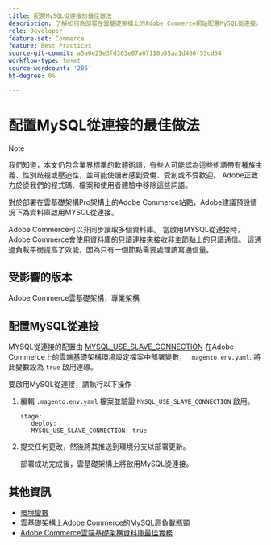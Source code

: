 ```yaml
---
title: 配置MySQL從連接的最佳做法
description: 了解如何為部署在雲基礎架構上的Adobe Commerce網站配置MySQL從連接。
role: Developer
feature-set: Commerce
feature: Best Practices
source-git-commit: a5a6e25e3fd303e07a07110b85aa1d460f53cd54
workflow-type: tm+mt
source-wordcount: '286'
ht-degree: 0%

---
```



# 配置MySQL從連接的最佳做法

>[!NOTE]
>
>我們知道，本文仍包含業界標準的軟體術語，有些人可能認為這些術語帶有種族主義、性別歧視或壓迫性，並可能使讀者感到受傷、受創或不受歡迎。 Adobe正致力於從我們的程式碼、檔案和使用者體驗中移除這些詞語。

對於部署在雲基礎架構Pro架構上的Adobe Commerce站點，Adobe建議預設情況下為資料庫啟用MYSQL從連接。

Adobe Commerce可以非同步讀取多個資料庫。  當啟用MYSQL從連接時，Adobe Commerce會使用資料庫的只讀連接來接收非主節點上的只讀通信。 這通過負載平衡提高了效能，因為只有一個節點需要處理讀寫通信量。

## 受影響的版本

Adobe Commerce雲基礎架構，專業架構

## 配置MySQL從連接

MYSQL從連接的配置由 [MYSQL_USE_SLAVE_CONNECTION](https://experienceleague.adobe.com/docs/commerce-cloud-service/user-guide/configure/env/stage/variables-deploy.html#mysql_use_slave_connection) 在Adobe Commerce上的雲端基礎架構環境設定檔案中部署變數， `.magento.env.yaml`. 將此變數設為 `true` 啟用連線。

要啟用MySQL從連接，請執行以下操作：

1. 編輯 `.magento.env.yaml` 檔案並驗證 `MYSQL_USE_SLAVE_CONNECTION` 啟用。

   ```
   stage:
      deploy:
      MYSQL_USE_SLAVE_CONNECTION: true
   ```

1. 提交任何更改，然後將其推送到環境分支以部署更新。

   部署成功完成後，雲基礎架構上將啟用MySQL從連接。

## 其他資訊

- [環境變數](https://devdocs.magento.com/cloud/env/variables-intro.html)
- [雲基礎架構上Adobe Commerce的MySQL高負載瓶頸](https://experienceleague.adobe.com/docs/commerce-knowledge-base/kb/troubleshooting/database/mysql-high-load-bottleneck-in-magento-commerce-cloud.html?lang=en)
- [Adobe Commerce雲端基礎架構資料庫最佳實務](database-on-cloud.md)
